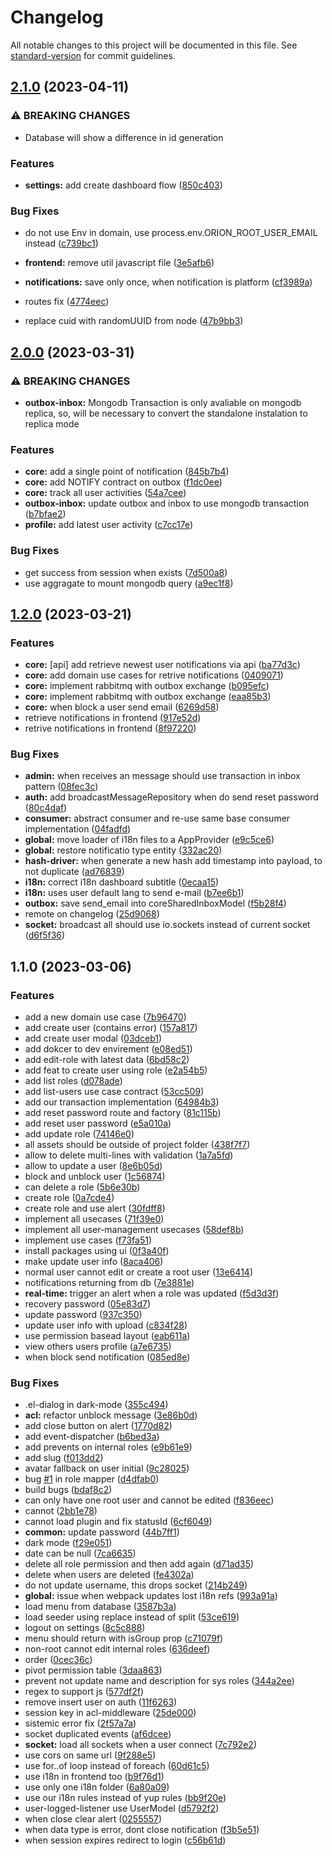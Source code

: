 # Changelog

All notable changes to this project will be documented in this file. See [standard-version](https://github.com/conventional-changelog/standard-version) for commit guidelines.

## [2.1.0](https://gitlab.itgest.pt/itgest-ao-dev/umape/next-lotus-ao/compare/v2.0.0...v2.1.0) (2023-04-11)


### ⚠ BREAKING CHANGES

* Database will show a difference in id generation

### Features

* **settings:** add create dashboard flow ([850c403](https://gitlab.itgest.pt/itgest-ao-dev/umape/next-lotus-ao/commit/850c4039b5a4ab46af6c01999bfcf495257c2c60))


### Bug Fixes

* do not use Env in domain, use process.env.ORION_ROOT_USER_EMAIL instead ([c739bc1](https://gitlab.itgest.pt/itgest-ao-dev/umape/next-lotus-ao/commit/c739bc1219b7b5266b8a2fb537aa13270de0fa4d))
* **frontend:** remove util javascript file ([3e5afb6](https://gitlab.itgest.pt/itgest-ao-dev/umape/next-lotus-ao/commit/3e5afb6e7dfb5598fe4dadb3ffb64147a64860c0))
* **notifications:** save only once, when notification is platform ([cf3989a](https://gitlab.itgest.pt/itgest-ao-dev/umape/next-lotus-ao/commit/cf3989aa51933af595e26976e5fe266ae0597336))
* routes fix ([4774eec](https://gitlab.itgest.pt/itgest-ao-dev/umape/next-lotus-ao/commit/4774eec9c7bf1ecfeeab390911da3dfc0516c3d0))


* replace cuid with randomUUID from node ([47b9bb3](https://gitlab.itgest.pt/itgest-ao-dev/umape/next-lotus-ao/commit/47b9bb33ccf2fc257c11808606812783a1fbb198))

## [2.0.0](https://gitlab.itgest.pt/itgest-ao-dev/umape/next-lotus-ao/compare/v1.2.0...v2.0.0) (2023-03-31)


### ⚠ BREAKING CHANGES

* **outbox-inbox:** Mongodb Transaction is only avaliable on mongodb replica, so, will be necessary to
convert the standalone instalation to replica mode

### Features

* **core:** add a single point of notification ([845b7b4](https://gitlab.itgest.pt/itgest-ao-dev/umape/next-lotus-ao/commit/845b7b45d10b57526945c7a9a2a80effc83106cc))
* **core:** add NOTIFY contract on outbox ([f1dc0ee](https://gitlab.itgest.pt/itgest-ao-dev/umape/next-lotus-ao/commit/f1dc0ee57884fbb565f878ad58066ad72046fe06))
* **core:** track all user activities ([54a7cee](https://gitlab.itgest.pt/itgest-ao-dev/umape/next-lotus-ao/commit/54a7ceeb42a009f5e5a1ce9199815b57e8600d56))
* **outbox-inbox:** update outbox and inbox to use mongodb transaction ([b7bfae2](https://gitlab.itgest.pt/itgest-ao-dev/umape/next-lotus-ao/commit/b7bfae2e73b86d8cbbaa722653c91f93692cf13e))
* **profile:** add latest user activity ([c7cc17e](https://gitlab.itgest.pt/itgest-ao-dev/umape/next-lotus-ao/commit/c7cc17e411f9c2411ff6b010669c54dbb6641a4e))


### Bug Fixes

* get success from session when exists ([7d500a8](https://gitlab.itgest.pt/itgest-ao-dev/umape/next-lotus-ao/commit/7d500a88fda3d89675bb5824df3a0996d0e945af))
* use aggragate to mount mongodb query ([a9ec1f8](https://gitlab.itgest.pt/itgest-ao-dev/umape/next-lotus-ao/commit/a9ec1f85f12fb634cb56dc4f6462880d3841b7cb))

## [1.2.0](https://gitlab.itgest.pt/itgest-ao-dev/umape/next-lotus-ao/compare/v1.1.0...v1.2.0) (2023-03-21)


### Features

* **core:** [api] add retrieve newest user notifications via api ([ba77d3c](https://gitlab.itgest.pt/itgest-ao-dev/umape/next-lotus-ao/commit/ba77d3c26888e3ed6c7c0861a1df4f545d8ffa75))
* **core:** add domain use cases for retrive notifications ([0409071](https://gitlab.itgest.pt/itgest-ao-dev/umape/next-lotus-ao/commit/040907199819b080a82f8bd4cbc89cde1090d6cc))
* **core:** implement rabbitmq with outbox exchange ([b095efc](https://gitlab.itgest.pt/itgest-ao-dev/umape/next-lotus-ao/commit/b095efc0f5fae568c723a0e4862dbe9fdf6854e8))
* **core:** implement rabbitmq with outbox exchange ([eaa85b3](https://gitlab.itgest.pt/itgest-ao-dev/umape/next-lotus-ao/commit/eaa85b310c04839f41f3164386a53c7c44fb8d79))
* **core:** when block a user send email ([6269d58](https://gitlab.itgest.pt/itgest-ao-dev/umape/next-lotus-ao/commit/6269d5853f3df31fc586074c7be02dfb16b0dd44))
* retrieve notifications in frontend ([917e52d](https://gitlab.itgest.pt/itgest-ao-dev/umape/next-lotus-ao/commit/917e52ddd93a7443204747606bf12aa2a01b00b3))
* retrive notifications in frontend ([8f97220](https://gitlab.itgest.pt/itgest-ao-dev/umape/next-lotus-ao/commit/8f9722044a499e2e6b3393d3a8798cdf742b35fe))


### Bug Fixes

* **admin:** when receives an message should use transaction in inbox pattern ([08fec3c](https://gitlab.itgest.pt/itgest-ao-dev/umape/next-lotus-ao/commit/08fec3cfa625599e98e1b9f403961eb6202c428f))
* **auth:** add broadcastMessageRepository when do send reset password ([80c4daf](https://gitlab.itgest.pt/itgest-ao-dev/umape/next-lotus-ao/commit/80c4daff39da992891d331f0ecb67510e41eb8b2))
* **consumer:** abstract consumer and re-use same base consumer implementation ([04fadfd](https://gitlab.itgest.pt/itgest-ao-dev/umape/next-lotus-ao/commit/04fadfd81b9c9578eb619f5e557b9f8f0d8740ab))
* **global:** move loader of i18n files to a AppProvider ([e9c5ce6](https://gitlab.itgest.pt/itgest-ao-dev/umape/next-lotus-ao/commit/e9c5ce6bd267fa5d4a04920dd2fe7823ec88a948))
* **global:** restore notificatio type entity ([332ac20](https://gitlab.itgest.pt/itgest-ao-dev/umape/next-lotus-ao/commit/332ac2011137e83530c878d23df695a7c1f69cc2))
* **hash-driver:** when generate a new hash add timestamp into payload, to not duplicate ([ad76839](https://gitlab.itgest.pt/itgest-ao-dev/umape/next-lotus-ao/commit/ad76839e06cc578a40d60d60e6374e1a2c7823f9))
* **i18n:** correct i18n dashboard subtitle ([0ecaa15](https://gitlab.itgest.pt/itgest-ao-dev/umape/next-lotus-ao/commit/0ecaa1586f31c2615f58292e4c91d1abca06dad1))
* **i18n:** uses user default lang to send e-mail ([b7ee6b1](https://gitlab.itgest.pt/itgest-ao-dev/umape/next-lotus-ao/commit/b7ee6b13ea466c87cd398dd10387acb72c69cb07))
* **outbox:** save send_email into coreSharedInboxModel ([f5b28f4](https://gitlab.itgest.pt/itgest-ao-dev/umape/next-lotus-ao/commit/f5b28f414ceb9759d627fdd1e5708b709605a6f0))
* remote on changelog ([25d9068](https://gitlab.itgest.pt/itgest-ao-dev/umape/next-lotus-ao/commit/25d9068e00f2ff2e5ace3bec67c7e419648bc568))
* **socket:** broadcast all should use io.sockets instead of current socket ([d6f5f36](https://gitlab.itgest.pt/itgest-ao-dev/umape/next-lotus-ao/commit/d6f5f36c1c528863ca37f78a81fd9e3e8249399c))

## 1.1.0 (2023-03-06)


### Features

* add a new domain use case ([7b96470](https://gitlab.itgest.pt/itgest-ao-dev/umape/next-lotus-ao/commit/7b96470376ea346b95f66553af2f0acde62ddd33))
* add create user (contains error) ([157a817](https://gitlab.itgest.pt/itgest-ao-dev/umape/next-lotus-ao/commit/157a817c916aae38694dd67abc7ee6fa5b3bef90))
* add create user modal ([03dceb1](https://gitlab.itgest.pt/itgest-ao-dev/umape/next-lotus-ao/commit/03dceb17f19c4f68fb4e9a8c9ae8454d04376a74))
* add dokcer to dev envirement ([e08ed51](https://gitlab.itgest.pt/itgest-ao-dev/umape/next-lotus-ao/commit/e08ed5153b5a9761e107fff1e7082a5a3101a383))
* add edit-role with latest data ([6bd58c2](https://gitlab.itgest.pt/itgest-ao-dev/umape/next-lotus-ao/commit/6bd58c2331b505a4a7f9a858e1ad34c3c09efc4d))
* add feat to create user using role ([e2a54b5](https://gitlab.itgest.pt/itgest-ao-dev/umape/next-lotus-ao/commit/e2a54b50687a275972c7405eeafbd8213551f8e2))
* add list roles ([d078ade](https://gitlab.itgest.pt/itgest-ao-dev/umape/next-lotus-ao/commit/d078ade7e90ec188765ac49acc8aebb1a91b2ad2))
* add list-users use case contract ([53cc509](https://gitlab.itgest.pt/itgest-ao-dev/umape/next-lotus-ao/commit/53cc5097684ec97e9393fb8686d9670f5d962da4))
* add our transaction implementation ([64984b3](https://gitlab.itgest.pt/itgest-ao-dev/umape/next-lotus-ao/commit/64984b3f8ac71d1b9250b8cba802add231d1f025))
* add reset password route and factory ([81c115b](https://gitlab.itgest.pt/itgest-ao-dev/umape/next-lotus-ao/commit/81c115b31b20187130b790081b9b6ec770144e0b))
* add reset user password ([e5a010a](https://gitlab.itgest.pt/itgest-ao-dev/umape/next-lotus-ao/commit/e5a010a0366fc291e13111a7c79a63a03e1d8a83))
* add update role ([74146e0](https://gitlab.itgest.pt/itgest-ao-dev/umape/next-lotus-ao/commit/74146e022dab0d60e42e6003a49f3d96ccff282d))
* all assets should be outside of project folder ([438f7f7](https://gitlab.itgest.pt/itgest-ao-dev/umape/next-lotus-ao/commit/438f7f703d30cf043d974e4a8580f6c0645f0e3e))
* allow to delete multi-lines with validation ([1a7a5fd](https://gitlab.itgest.pt/itgest-ao-dev/umape/next-lotus-ao/commit/1a7a5fd211b905cb878d4b1bc786d57d0094a9e0))
* allow to update a user ([8e6b05d](https://gitlab.itgest.pt/itgest-ao-dev/umape/next-lotus-ao/commit/8e6b05d7d9c96c5013a1cc996f0d11ab3caf8916))
* block and unblock user ([1c56874](https://gitlab.itgest.pt/itgest-ao-dev/umape/next-lotus-ao/commit/1c56874f63d180f6127ded85d3530189fb0ff2dd))
* can delete a role ([5b6e30b](https://gitlab.itgest.pt/itgest-ao-dev/umape/next-lotus-ao/commit/5b6e30b93ee2ec1dea59291880d77848650f718f))
* create role ([0a7cde4](https://gitlab.itgest.pt/itgest-ao-dev/umape/next-lotus-ao/commit/0a7cde428887fcc4b94d4d247be6831d62714c7e))
* create role and use alert ([30fdff8](https://gitlab.itgest.pt/itgest-ao-dev/umape/next-lotus-ao/commit/30fdff869c13422e792442b83d41269769cb4132))
* implement all usecases ([71f39e0](https://gitlab.itgest.pt/itgest-ao-dev/umape/next-lotus-ao/commit/71f39e0d9d0365f24443bce145d947e5c9dbff1f))
* implement all user-management usecases ([58def8b](https://gitlab.itgest.pt/itgest-ao-dev/umape/next-lotus-ao/commit/58def8bc52e143b1c65ec264a645f9ebdb13348a))
* implement use cases ([f73fa51](https://gitlab.itgest.pt/itgest-ao-dev/umape/next-lotus-ao/commit/f73fa51a7a9abb29af9ea2ec96b18c7a199e065c))
* install packages using ui ([0f3a40f](https://gitlab.itgest.pt/itgest-ao-dev/umape/next-lotus-ao/commit/0f3a40f903108b52a107bc713e84a85148f0a139))
* make update user info ([8aca406](https://gitlab.itgest.pt/itgest-ao-dev/umape/next-lotus-ao/commit/8aca40672b3f97c6eb0cb661f258701766f9124a))
* normal user cannot edit or create a root user ([13e6414](https://gitlab.itgest.pt/itgest-ao-dev/umape/next-lotus-ao/commit/13e641494d70d40941e8b312462b60672127c617))
* notifications returning from db ([7e3881e](https://gitlab.itgest.pt/itgest-ao-dev/umape/next-lotus-ao/commit/7e3881ef937acc849af21983bf4a67ccc0558d89))
* **real-time:** trigger an alert when a role was updated ([f5d3d3f](https://gitlab.itgest.pt/itgest-ao-dev/umape/next-lotus-ao/commit/f5d3d3faa6af92f8047d177b10d8baaea0ed3bb2))
* recovery password ([05e83d7](https://gitlab.itgest.pt/itgest-ao-dev/umape/next-lotus-ao/commit/05e83d746ffaeec8364d06765681d46fe3381abe))
* update password ([937c350](https://gitlab.itgest.pt/itgest-ao-dev/umape/next-lotus-ao/commit/937c350a501fd53e989f4c8361589d232fb15c20))
* update user info with upload ([c834f28](https://gitlab.itgest.pt/itgest-ao-dev/umape/next-lotus-ao/commit/c834f28e2541164ecd84cb5d5f2ed5fe6bdc3cc4))
* use permission basead layout ([eab611a](https://gitlab.itgest.pt/itgest-ao-dev/umape/next-lotus-ao/commit/eab611ae1315b186e08aaf1ae6572148c915ba99))
* view others users profile ([a7e6735](https://gitlab.itgest.pt/itgest-ao-dev/umape/next-lotus-ao/commit/a7e6735bcdd8809a0e8492947d9442c7e1d30207))
* when block send notification ([085ed8e](https://gitlab.itgest.pt/itgest-ao-dev/umape/next-lotus-ao/commit/085ed8eefb37847bd31308b79aafe232866f51b8))


### Bug Fixes

* .el-dialog in dark-mode ([355c494](https://gitlab.itgest.pt/itgest-ao-dev/umape/next-lotus-ao/commit/355c4944601e5ba22dee1eca7c39c58011702607))
* **acl:** refactor unblock message ([3e86b0d](https://gitlab.itgest.pt/itgest-ao-dev/umape/next-lotus-ao/commit/3e86b0dead163c0cf9ce718aff95fa012a26356d))
* add close button on alert ([1770d82](https://gitlab.itgest.pt/itgest-ao-dev/umape/next-lotus-ao/commit/1770d82bef82cc723a2e19e24e828108e19a4288))
* add event-dispatcher ([b6bed3a](https://gitlab.itgest.pt/itgest-ao-dev/umape/next-lotus-ao/commit/b6bed3af27941bcb9133fc21d6df55981a3a2903))
* add prevents on internal roles ([e9b61e9](https://gitlab.itgest.pt/itgest-ao-dev/umape/next-lotus-ao/commit/e9b61e9cb12e0c9021af12ac4a0758ad3d125582))
* add slug ([f013dd2](https://gitlab.itgest.pt/itgest-ao-dev/umape/next-lotus-ao/commit/f013dd247bfeff3f8d8aefb3660524d243f50eae))
* avatar fallback on user initial ([9c28025](https://gitlab.itgest.pt/itgest-ao-dev/umape/next-lotus-ao/commit/9c280257547b1de87a305ef1a565820b278f4b3f))
* bug [#1](https://gitlab.itgest.pt/itgest-ao-dev/umape/next-lotus-ao/issues/1) in role mapper ([d4dfab0](https://gitlab.itgest.pt/itgest-ao-dev/umape/next-lotus-ao/commit/d4dfab0f353fe6114bebc4a6fa70991af7fd9909))
* build bugs ([bdaf8c2](https://gitlab.itgest.pt/itgest-ao-dev/umape/next-lotus-ao/commit/bdaf8c26f88c983dc0341d030f6a1def810d7eab))
* can only have one root user and cannot be edited ([f836eec](https://gitlab.itgest.pt/itgest-ao-dev/umape/next-lotus-ao/commit/f836eec0e070cdeb6b3d9c79745d9cd112512438))
* cannot ([2bb1e78](https://gitlab.itgest.pt/itgest-ao-dev/umape/next-lotus-ao/commit/2bb1e784f37d09b2570cda40604ea9643cccf97d))
* cannot load plugin and fix statusId ([6cf6049](https://gitlab.itgest.pt/itgest-ao-dev/umape/next-lotus-ao/commit/6cf6049584838962328c297f6236966b6ea27d62))
* **common:** update password ([44b7ff1](https://gitlab.itgest.pt/itgest-ao-dev/umape/next-lotus-ao/commit/44b7ff144c760f44b54b364a3c4fa37b0770eaf7))
* dark mode ([f29e051](https://gitlab.itgest.pt/itgest-ao-dev/umape/next-lotus-ao/commit/f29e0517a799edcebf35017b76c9d1a1782b7145))
* date can be null ([7ca6635](https://gitlab.itgest.pt/itgest-ao-dev/umape/next-lotus-ao/commit/7ca663567c310b7741dbfd3e386071aa358e3371))
* delete all role permission and then add again ([d71ad35](https://gitlab.itgest.pt/itgest-ao-dev/umape/next-lotus-ao/commit/d71ad35b0e28f7e53123baf605892d99b6370c37))
* delete when users are deleted ([fe4302a](https://gitlab.itgest.pt/itgest-ao-dev/umape/next-lotus-ao/commit/fe4302a83be80e9d968ba189b5942a9e841c22b2))
* do not update username, this drops socket ([214b249](https://gitlab.itgest.pt/itgest-ao-dev/umape/next-lotus-ao/commit/214b249b0f30897ade3b80e739bfabb63fe8f20a))
* **global:** issue when webpack updates lost i18n refs ([993a91a](https://gitlab.itgest.pt/itgest-ao-dev/umape/next-lotus-ao/commit/993a91ac38986fb3f4a8f81971e925969c81e33b))
* load menu from database ([3587b3a](https://gitlab.itgest.pt/itgest-ao-dev/umape/next-lotus-ao/commit/3587b3a513399348b8ae09daf56edb8438a1f9a6))
* load seeder using replace instead of split ([53ce619](https://gitlab.itgest.pt/itgest-ao-dev/umape/next-lotus-ao/commit/53ce61914ceb5dbb55798d68fa933bcadc67b338))
* logout on settings ([8c5c888](https://gitlab.itgest.pt/itgest-ao-dev/umape/next-lotus-ao/commit/8c5c888f1ec8c4b6fcf5571c7580ac15c5b566e9))
* menu should return with isGroup prop ([c71079f](https://gitlab.itgest.pt/itgest-ao-dev/umape/next-lotus-ao/commit/c71079f93f59309d451fba6d73955d677a832b50))
* non-root cannot edit internal roles ([636deef](https://gitlab.itgest.pt/itgest-ao-dev/umape/next-lotus-ao/commit/636deef55986eb837f46b05e344f4be3857509c0))
* order ([0cec36c](https://gitlab.itgest.pt/itgest-ao-dev/umape/next-lotus-ao/commit/0cec36cdc477ddd083833c66f5976de085610b61))
* pivot permission table ([3daa863](https://gitlab.itgest.pt/itgest-ao-dev/umape/next-lotus-ao/commit/3daa863ff816ec29a41bedca188cb97bfa37e54b))
* prevent not update name and description for sys roles ([344a2ee](https://gitlab.itgest.pt/itgest-ao-dev/umape/next-lotus-ao/commit/344a2ee42d0f874dc8c242c6979dec7e64f121ae))
* regex to support js ([577df2f](https://gitlab.itgest.pt/itgest-ao-dev/umape/next-lotus-ao/commit/577df2f4e2f43abaf19ad70f3c80bbce6a7aaa7d))
* remove insert user on auth ([11f6263](https://gitlab.itgest.pt/itgest-ao-dev/umape/next-lotus-ao/commit/11f6263aad00a82615cebf8f94f863909de11ed8))
* session key in acl-middleware ([25de000](https://gitlab.itgest.pt/itgest-ao-dev/umape/next-lotus-ao/commit/25de000c752306000e94a93ea271e913cb26750c))
* sistemic error fix ([2f57a7a](https://gitlab.itgest.pt/itgest-ao-dev/umape/next-lotus-ao/commit/2f57a7ae8da48978b9215a9252a3d1d6d23e9000))
* socket duplicated events ([af6dcee](https://gitlab.itgest.pt/itgest-ao-dev/umape/next-lotus-ao/commit/af6dcee02d6022529bfd24fbf463e4cd0f5be770))
* **socket:** load all sockets when a user connect ([7c792e2](https://gitlab.itgest.pt/itgest-ao-dev/umape/next-lotus-ao/commit/7c792e252905652305161ce5810ea33d3507d4ab))
* use cors on same url ([9f288e5](https://gitlab.itgest.pt/itgest-ao-dev/umape/next-lotus-ao/commit/9f288e5a8c1f0a28c515d0b5f4fd37816146be53))
* use for..of loop instead of foreach ([60d61c5](https://gitlab.itgest.pt/itgest-ao-dev/umape/next-lotus-ao/commit/60d61c579cb88f9850fe6e625b280bbe34135f28))
* use i18n in frontend too ([b9f76d1](https://gitlab.itgest.pt/itgest-ao-dev/umape/next-lotus-ao/commit/b9f76d1b67e8850864c83d61d71372b4b33732ec))
* use only one i18n folder ([6a80a09](https://gitlab.itgest.pt/itgest-ao-dev/umape/next-lotus-ao/commit/6a80a0939173507a27cfc5f9b92bfde27fd0579a))
* use our i18n rules instead of yup rules ([bb9f20e](https://gitlab.itgest.pt/itgest-ao-dev/umape/next-lotus-ao/commit/bb9f20e8e4722660711e09c2aff11f7405f5ef15))
* user-logged-listener use UserModel ([d5792f2](https://gitlab.itgest.pt/itgest-ao-dev/umape/next-lotus-ao/commit/d5792f2698ed761bf6f7dbddf0190c3aa0d173ec))
* when close clear alert ([0255557](https://gitlab.itgest.pt/itgest-ao-dev/umape/next-lotus-ao/commit/0255557dab97ed06cbe3703f4be14e3940aa9ddd))
* when data type is error, dont close notification ([f3b5e51](https://gitlab.itgest.pt/itgest-ao-dev/umape/next-lotus-ao/commit/f3b5e51b642b7240c86bd7c99db1001066447b8c))
* when session expires redirect to login ([c56b61d](https://gitlab.itgest.pt/itgest-ao-dev/umape/next-lotus-ao/commit/c56b61d35c8200cbc8dfc5235aaf2f950684e4fa))
